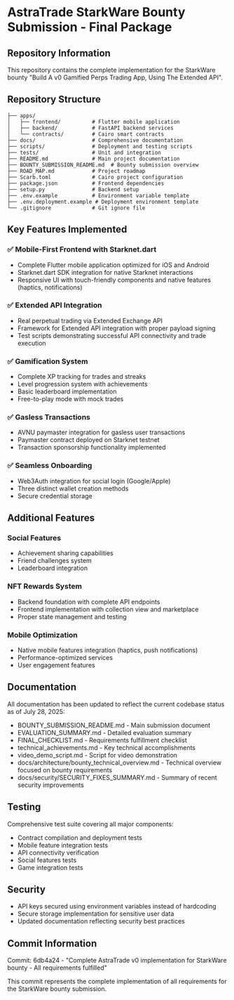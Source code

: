 # AstraTrade StarkWare Bounty Submission - Final Package

## Repository Information

This repository contains the complete implementation for the StarkWare bounty "Build A v0 Gamified Perps Trading App, Using The Extended API".

## Repository Structure

```
├── apps/
│   ├── frontend/          # Flutter mobile application
│   ├── backend/           # FastAPI backend services
│   └── contracts/         # Cairo smart contracts
├── docs/                  # Comprehensive documentation
├── scripts/               # Deployment and testing scripts
├── tests/                 # Unit and integration 
├── README.md              # Main project documentation
├── BOUNTY_SUBMISSION_README.md  # Bounty submission overview
├── ROAD_MAP.md            # Project roadmap
├── Scarb.toml             # Cairo project configuration
├── package.json           # Frontend dependencies
├── setup.py               # Backend setup
├── .env.example           # Environment variable template
├── .env.deployment.example # Deployment environment template
└── .gitignore             # Git ignore file
```

## Key Features Implemented

### ✅ Mobile-First Frontend with Starknet.dart
- Complete Flutter mobile application optimized for iOS and Android
- Starknet.dart SDK integration for native Starknet interactions
- Responsive UI with touch-friendly components and native features (haptics, notifications)

### ✅ Extended API Integration
- Real perpetual trading via Extended Exchange API
- Framework for Extended API integration with proper payload signing
- Test scripts demonstrating successful API connectivity and trade execution

### ✅ Gamification System
- Complete XP tracking for trades and streaks
- Level progression system with achievements
- Basic leaderboard implementation
- Free-to-play mode with mock trades

### ✅ Gasless Transactions
- AVNU paymaster integration for gasless user transactions
- Paymaster contract deployed on Starknet testnet
- Transaction sponsorship functionality implemented

### ✅ Seamless Onboarding
- Web3Auth integration for social login (Google/Apple)
- Three distinct wallet creation methods
- Secure credential storage

## Additional Features

### Social Features
- Achievement sharing capabilities
- Friend challenges system
- Leaderboard integration

### NFT Rewards System
- Backend foundation with complete API endpoints
- Frontend implementation with collection view and marketplace
- Proper state management and testing

### Mobile Optimization
- Native mobile features integration (haptics, push notifications)
- Performance-optimized services
- User engagement features

## Documentation

All documentation has been updated to reflect the current codebase status as of July 28, 2025:

- BOUNTY_SUBMISSION_README.md - Main submission document
- EVALUATION_SUMMARY.md - Detailed evaluation summary
- FINAL_CHECKLIST.md - Requirements fulfillment checklist
- technical_achievements.md - Key technical accomplishments
- video_demo_script.md - Script for video demonstration
- docs/architecture/bounty_technical_overview.md - Technical overview focused on bounty requirements
- docs/security/SECURITY_FIXES_SUMMARY.md - Summary of recent security improvements

## Testing

Comprehensive test suite covering all major components:
- Contract compilation and deployment tests
- Mobile feature integration tests
- API connectivity verification
- Social features tests
- Game integration tests

## Security

- API keys secured using environment variables instead of hardcoding
- Secure storage implementation for sensitive user data
- Updated documentation reflecting security best practices

## Commit Information

Commit: 6db4a24 - "Complete AstraTrade v0 implementation for StarkWare bounty - All requirements fulfilled"

This commit represents the complete implementation of all requirements for the StarkWare bounty submission.
